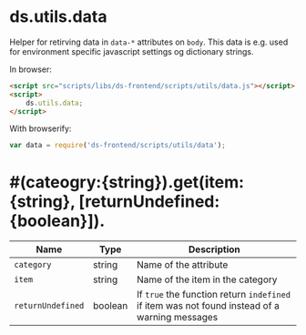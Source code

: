 # ds.utils.data

Helper for retirving data in `data-*` attributes on `body`. This data is e.g.
used for environment specific javascript settings og dictionary strings.

In browser:

```html
<script src="scripts/libs/ds-frontend/scripts/utils/data.js"></script>
<script>
    ds.utils.data;
</script>
```

With browserify:

```js
var data = require('ds-frontend/scripts/utils/data');
```

# #(cateogry:{string}).get(item:{string}, [returnUndefined:{boolean}]).

| Name | Type | Description |
| --- | --- | --- |
| `category` | string | Name of the attribute |
| `item` | string | Name of the item in the category |
| `returnUndefined` | boolean | If `true` the function return `indefined` if item was not found instead of a warning messages |
